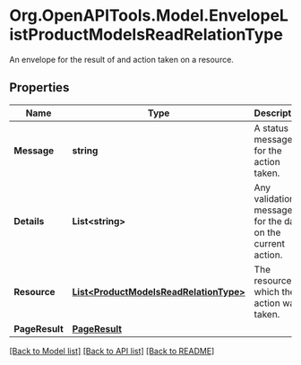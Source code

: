 # Org.OpenAPITools.Model.EnvelopeListProductModelsReadRelationType
An envelope for the result of and action taken on a resource.

## Properties

Name | Type | Description | Notes
------------ | ------------- | ------------- | -------------
**Message** | **string** | A status message for the action taken. | [optional] 
**Details** | **List&lt;string&gt;** | Any validation messages for the data on the current action. | [optional] 
**Resource** | [**List&lt;ProductModelsReadRelationType&gt;**](ProductModelsReadRelationType.md) | The resource on which the action was taken. | [optional] 
**PageResult** | [**PageResult**](PageResult.md) |  | [optional] 

[[Back to Model list]](../README.md#documentation-for-models) [[Back to API list]](../README.md#documentation-for-api-endpoints) [[Back to README]](../README.md)

